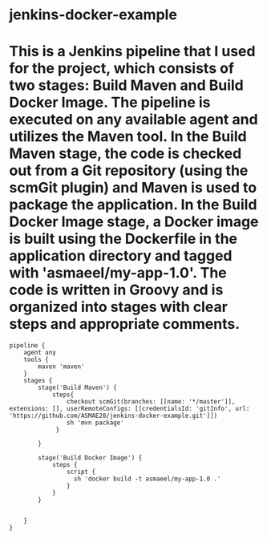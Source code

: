 # jenkins-docker-example
# This is a Jenkins pipeline that I used for the project, which consists of two stages: Build Maven and Build Docker Image. The pipeline is executed on any available agent and utilizes the Maven tool. In the Build Maven stage, the code is checked out from a Git repository (using the scmGit plugin) and Maven is used to package the application. In the Build Docker Image stage, a Docker image is built using the Dockerfile in the application directory and tagged with 'asmaeel/my-app-1.0'. The code is written in Groovy and is organized into stages with clear steps and appropriate comments.
``````
pipeline {
    agent any
    tools {
        maven 'maven'
    }
    stages {
        stage('Build Maven') {
            steps{
                checkout scmGit(branches: [[name: '*/master']], extensions: [], userRemoteConfigs: [[credentialsId: 'gitInfo', url:                                'https://github.com/ASMAE20/jenkins-docker-example.git']])
                sh 'mvn package'
             }    
                
        }
            
        stage('Build Docker Image') {
            steps {
                script {
                  sh 'docker build -t asmaeel/my-app-1.0 .'
                }
            }
        }
        
        
    }
}

